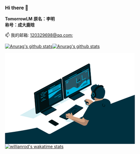 ### Hi there 👋

**TomorrowLM**
**原名：李明 <br/>
称号：成大鹿晗<br/>**

📫 我的邮箱: [120329698@qq.com](mailto:120329698@qq.com);

[![Anurag's github stats](https://github-readme-stats.vercel.app/api?username=TomorrowLM&show_icons=true&theme=radical)](https://github.com/anuraghazra/github-readme-stats)[![Anurag's github stats](https://github-readme-stats.vercel.app/api/top-langs/?username=TomorrowLM&layout=compact&hide=html&theme=dark)](https://github.com/anuraghazra/github-readme-stats) 



<img align="left" alt="GIF" src="https://github.com/likaia/likaia/blob/main/code.gif" width="430" height="300px" />

[![willianrod's wakatime stats](https://github-readme-stats.vercel.app/api/wakatime?username=TomorrowLM)](https://github.com/anuraghazra/github-readme-stats)




